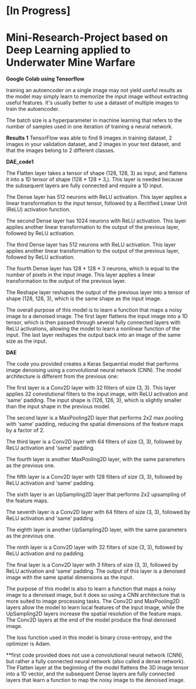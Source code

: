 # [In Progress] 
# Mini-Research-Project based on Deep Learning applied to Underwater Mine Warfare 

**Google Colab using Tensorflow**

training an autoencoder on a single image may not yield useful results as the model may simply learn to memorize the input image without extracting useful features. It's usually better to use a dataset of multiple images to train the autoencoder.

The batch size is a hyperparameter in machine learning that refers to the number of samples used in one iteration of training a neural network. 

**Results**
**1** TensorFlow was able to find 8 images in training dataset, 2 images in your validation dataset, and 2 images in your test dataset, and that the images belong to 2 different classes.

**DAE_code1**

The Flatten layer takes a tensor of shape (128, 128, 3) as input, and flattens it into a 1D tensor of shape (128 * 128 * 3,). This layer is needed because the subsequent layers are fully connected and require a 1D input.

The Dense layer has 512 neurons with ReLU activation. This layer applies a linear transformation to the input tensor, followed by a Rectified Linear Unit (ReLU) activation function.

The second Dense layer has 1024 neurons with ReLU activation. This layer applies another linear transformation to the output of the previous layer, followed by ReLU activation.

The third Dense layer has 512 neurons with ReLU activation. This layer applies another linear transformation to the output of the previous layer, followed by ReLU activation.

The fourth Dense layer has 128 * 128 * 3 neurons, which is equal to the number of pixels in the input image. This layer applies a linear transformation to the output of the previous layer.

The Reshape layer reshapes the output of the previous layer into a tensor of shape (128, 128, 3), which is the same shape as the input image.

The overall purpose of this model is to learn a function that maps a noisy image to a denoised image. The first layer flattens the input image into a 1D tensor, which is then passed through several fully connected layers with ReLU activations, allowing the model to learn a nonlinear function of the input. The last layer reshapes the output back into an image of the same size as the input.

**DAE**

The code you provided creates a Keras Sequential model that performs image denoising using a convolutional neural network (CNN). The model architecture is different from the previous one:

The first layer is a Conv2D layer with 32 filters of size (3, 3). This layer applies 32 convolutional filters to the input image, with ReLU activation and 'same' padding. The input shape is (126, 126, 3), which is slightly smaller than the input shape in the previous model.

The second layer is a MaxPooling2D layer that performs 2x2 max pooling with 'same' padding, reducing the spatial dimensions of the feature maps by a factor of 2.

The third layer is a Conv2D layer with 64 filters of size (3, 3), followed by ReLU activation and 'same' padding.

The fourth layer is another MaxPooling2D layer, with the same parameters as the previous one.

The fifth layer is a Conv2D layer with 128 filters of size (3, 3), followed by ReLU activation and 'same' padding.

The sixth layer is an UpSampling2D layer that performs 2x2 upsampling of the feature maps.

The seventh layer is a Conv2D layer with 64 filters of size (3, 3), followed by ReLU activation and 'same' padding.

The eighth layer is another UpSampling2D layer, with the same parameters as the previous one.

The ninth layer is a Conv2D layer with 32 filters of size (3, 3), followed by ReLU activation and no padding.

The final layer is a Conv2D layer with 3 filters of size (3, 3), followed by ReLU activation and 'same' padding. The output of this layer is a denoised image with the same spatial dimensions as the input.

The purpose of this model is also to learn a function that maps a noisy image to a denoised image, but it does so using a CNN architecture that is more suited to image processing tasks. The Conv2D and MaxPooling2D layers allow the model to learn local features of the input image, while the UpSampling2D layers increase the spatial resolution of the feature maps. The Conv2D layers at the end of the model produce the final denoised image.

The loss function used in this model is binary cross-entropy, and the optimizer is Adam.

**first code provided does not use a convolutional neural network (CNN), but rather a fully connected neural network (also called a dense network). The Flatten layer at the beginning of the model flattens the 3D image tensor into a 1D vector, and the subsequent Dense layers are fully connected layers that learn a function to map the noisy image to the denoised image.
